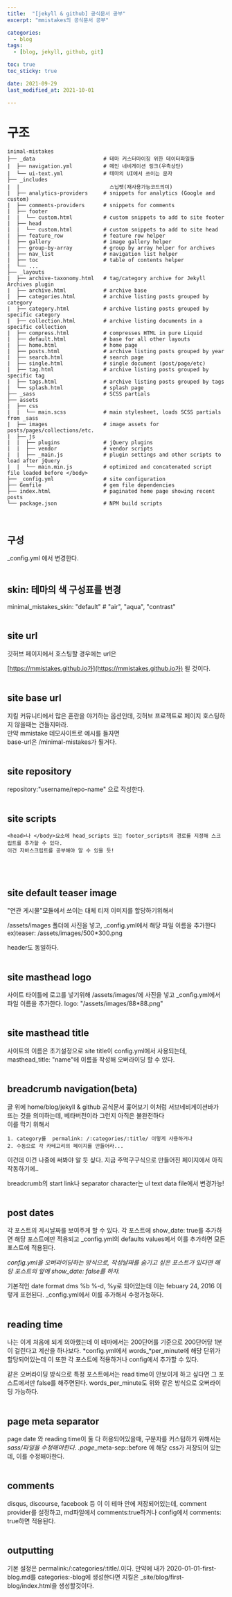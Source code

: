 ```yaml
---
title:  "[jekyll & github] 공식문서 공부"
excerpt: "mmistakes의 공식문서 공부"

categories:
  - blog
tags:
  - [blog, jekyll, github, git]

toc: true
toc_sticky: true

date: 2021-09-29
last_modified_at: 2021-10-01

---
```




# 구조

```
inimal-mistakes
├── _data                      # 테마 커스터마이징 위한 데이터파일들
|  ├── navigation.yml          # 메인 네비게이션 링크(우측상단)
|  └── ui-text.yml             # 테마의 UI에서 쓰이는 문자
├── _includes
|  |                             스닙펫(재사용가능코드의미)
|  ├── analytics-providers     # snippets for analytics (Google and custom)
|  ├── comments-providers      # snippets for comments
|  ├── footer
|  |  └── custom.html          # custom snippets to add to site footer
|  ├── head
|  |  └── custom.html          # custom snippets to add to site head
|  ├── feature_row             # feature row helper
|  ├── gallery                 # image gallery helper
|  ├── group-by-array          # group by array helper for archives
|  ├── nav_list                # navigation list helper
|  ├── toc                     # table of contents helper
|  └── ...
├── _layouts
|  ├── archive-taxonomy.html   # tag/category archive for Jekyll Archives plugin
|  ├── archive.html            # archive base
|  ├── categories.html         # archive listing posts grouped by category
|  ├── category.html           # archive listing posts grouped by specific category
|  ├── collection.html         # archive listing documents in a specific collection
|  ├── compress.html           # compresses HTML in pure Liquid
|  ├── default.html            # base for all other layouts
|  ├── home.html               # home page
|  ├── posts.html              # archive listing posts grouped by year
|  ├── search.html             # search page
|  ├── single.html             # single document (post/page/etc)
|  ├── tag.html                # archive listing posts grouped by specific tag
|  ├── tags.html               # archive listing posts grouped by tags
|  └── splash.html             # splash page
├── _sass                      # SCSS partials
├── assets
|  ├── css
|  |  └── main.scss            # main stylesheet, loads SCSS partials from _sass
|  ├── images                  # image assets for posts/pages/collections/etc.
|  ├── js
|  |  ├── plugins              # jQuery plugins
|  |  ├── vendor               # vendor scripts
|  |  ├── _main.js             # plugin settings and other scripts to load after jQuery
|  |  └── main.min.js          # optimized and concatenated script file loaded before </body>
├── _config.yml                # site configuration
├── Gemfile                    # gem file dependencies
├── index.html                 # paginated home page showing recent posts
└── package.json               # NPM build scripts
```

<br/>

## 구성

_config.yml 에서 변경한다. <br/><br/>

## skin: 테마의 색 구성표를 변경

minimal_mistakes_skin: "default" # "air", "aqua", "contrast"<br/><br/>

## site url

깃허브 페이지에서 호스팅할 경우에는 url은

[https://mmistakes.github.io가](https://mmistakes.github.io가) 될 것이다.<br/><br/>

## site base url

지킬 커뮤니티에서 많은 혼란을 야기하는 옵션인데, 깃허브 프로젝트로 페이지 호스팅하지 않을때는 건들지마라.  
만약 mmistake 데모사이트로 예시를 들자면 <br/>base-url은 
/minimal-mistakes가 될거다. 
<br/><br/>

## site repository

repository:"username/repo-name" 으로 작성한다.
<br/><br/>

## site scripts

```
<head>나 </body>요소에 head_scripts 또는 footer_scripts의 경로를 지정해 스크립트를 추가할 수 있다.
이건 자바스크립트를 공부해야 알 수 있을 듯!
```
<br/><br/>

## site default teaser image

"연관 게시물"모듈에서 쓰이는 대체 티저 이미지를 할당하기위해서 

/assets/images 폴더에 사진을 넣고, _config.yml에서 해당 파일 이름을 추가한다
ex)teaser: /assets/images/500*300.png

header도 동일하다.<br/><br/>

## site masthead logo

사이트 타이틀에 로고를 넣기위해 /assets/images/에 사진을 넣고 _config.yml에서 파일 이름을 추가한다.
logo: "/assets/images/88*88.png"<br/><br/>

## site masthead title

사이트의 이름은 초기설정으로 site title이 config.yml에서 사용되는데, 
masthead_title: "name"에 이름을 작성해 오버라이딩 할 수 있다.<br/><br/>

## breadcrumb navigation(beta)

글 위에 home/blog/jekyll & github 공식문서 훑어보기
이처럼 서브네비게이션바가 뜨는 것을 의미하는데, 베타버전이라 그런지 아직은 불완전하다  
이를 막기 위해서 
```
1. category를  permalink: /:categories/:title/ 이렇게 사용하거나
2. 수동으로 각 카테고리의 페이지를 만들어라... 
```
이건데 이건 나중에 써봐야 알 듯 싶다. 지금 주먹구구식으로 만들어진 페이지에서 아직 작동하기에..

breadcrumb의 start link나 separator character는 ul text data file에서 변경가능!<br/><br/>

## post dates

각 포스트의 게시날짜를 보여주게 할 수 있다.
각 포스트에 show_date: true를 추가하면 해당 포스트에만 적용되고
_config.yml의 defaults values에서 이를 추가하면 모든 포스트에 적용된다. 

*config.yml을 오버라이딩하는 방식으로, 작성날짜를 숨기고 싶은 포스트가 있다면 해당 포스트의 앞에 
show_date: false를 하자.*

기본적인 date format dms %b %-d, %y로 되어있는데 이는 febuary 24, 2016 이렇게 표현된다.
_config.yml에서 이를 추가해서 수정가능하다.<br/><br/>

## reading time

나는 이게 처음에 되게 의아했는데 이 테마에서는 200단어를 기준으로 200단어당 1분이 걸린다고 계산을 하나보다. *config.yml에서 words_*per_minute에 해당 단위가 할당되어있는데
이 또한 각 포스트에 적용하거나 config에서 추가할 수 있다.

같은 오버라이딩 방식으로 특정 포스트에서는 read time이 안보이게 하고 싶다면 그 포스트에서만 false를 해주면된다.
words_per_minute도 위와 같은 방식으로 오버라이딩 가능하다.<br/><br/>

## page meta separator

page date 와 reading time이 둘 다 허용되어있을때, 
구분자를 커스텀하기 위해서는 *sass/파일을 수정해야한다. 
.page*_meta-sep::before 에 해당 css가 저장되어 있는데, 이를 수정해아한다.<br/><br/>

## comments

disqus, discourse, facebook 등 이 이 테마 안에 저장되어있는데, 
comment provider를 설정하고, md파일에서 comments:true하거나 config에서 comments: true하면 적용된다. <br/><br/>

## outputting

기본 설정은
permalink:/:categories/:title/.이다. 만약에 내가 2020-01-01-first-blog.md를 categories:-blog에 생성한다면 지킬은 _site/blog/first-blog/index.html을 생성할것이다.<br/><br/>